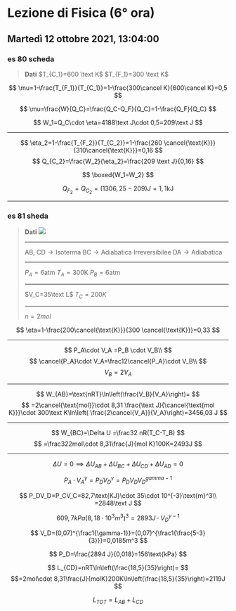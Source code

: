 #  Lezione di Fisica (6° ora)
## Martedì 12 ottobre 2021, 13:04:00
### es 80 scheda
> **Dati**
> $T_{C_1}=600 \text K$
> $T_{F_1}=300 \text K$


$$
\mu=1-\frac{T_{F_1}}{T_{C_1}}=1-\frac{300\cancel K}{600\cancel K}=0,5
$$

$$
\mu=\frac{W}{Q_C}=\frac{Q_C-Q_F}{Q_C}=1-\frac{Q_F}{Q_C}
$$



$$
W_1=Q_C\cdot \eta=4188\text J\cdot 0,5=209\text J
$$

---
$$
\eta_2=1-\frac{T_{F_2}}{T_{C_2}}=1-\frac{260 \cancel{\text{K}}}{310\cancel{\text{K}}}=0,16
$$
$$
Q_{C_2}=\frac{W_2}{\eta_2}=\frac{209 \text J}{0,16}
$$


$$
\boxed{W_1=W_2}
$$

$$
Q_{F_2}=Q_{C_2}=(1306,25-209)J=1,1\text{kJ}
$$


---
### es 81 sheda
> **Dati**
> ![](https://i.imgur.com/PF18ljC.jpg)
> 
> ---
> $\text{AB, CD}\to\text{Isoterma}$
> $\text{BC}\to\text{Adiabatica Irreversibilee}$
> $\text{DA}\to\text{Adiabatica}$
> 
> ---
> $P_A=6\text{atm}$
> $T_A=300\text{K}$
> $P_B=6\text{atm}$
> 
> ---
> $V_C=35\text L$
> $T_C=200K$
> 
> ---
> $n=2mol$



$$
\eta=1-\frac{200\cancel{\text{K}}}{300 \cancel{\text{K}}}=0,33
$$

---



$$
P_A\cdot V_A =P_B \cdot V_B\\
$$
$$
\cancel{P_A}\cdot V_A=\frac12\cancel{P_A}\cdot V_B\\
$$
$$
V_B=2V_A
$$

---
$$
W_{AB}=\text{nRT}\ln\left(\frac{V_B}{V_A}\right)=
$$
$$
=2\cancel{\text{mol}}\cdot 8,31 \frac{\text J}{\cancel{\text{mol K}}}\cdot 300\text K\ln\left( \frac{2\cancel{V_A}}{V_A}\right)=3456,03 J
$$

---

$$
W_{BC}=\Delta U =\frac32 nR(T_C-T_B)
$$
$$
=\frac322mol\cdot 8,31\frac{J}{mol K}100K=2493J
$$

---

$$
\Delta U=0 \implies \Delta U_{AB}+\Delta U_{BC}+\Delta U_{CD}+\Delta U_{AD}=0
$$


$$
P_A\cdot V_A^\gamma=P_DV_D^\gamma=P_DV_DV_D^{gamma-1}
$$

$$
P_DV_D=P_CV_C=82,7\text{KJ}\cdot 35\cdot 10^{-3}\text{m}^3\\
=2848\text J
$$


$$
609,7kPa(8,18\cdot 10^3m^3)^3=2893J\cdot V_D^{\gamma-1}
$$


$$
V_D=(0,07)^{\frac1{\gamma-1}}=(0,07)^{\frac1{\frac{5-3}{3}}}=0,0185m^3
$$

$$
P_D=\frac{2894 J}{0,018}=156\text{kPa}
$$


$$
L_{CD}=nRT\ln\left(\frac{18,5}{35}\right)=
$$
$$=2mol\cdot 8,31\frac{J}{molK}200K\ln\left(\frac{18,5}{35}\right)=2119J
$$


$$
L_{TOT}=L_{AB}+L_{CD}
$$

<!--stackedit_data:
eyJoaXN0b3J5IjpbMTQ4Njg1MjkzMywxNzY1OTM0OTI0LC0yMj
Y0MTMwNDBdfQ==
-->